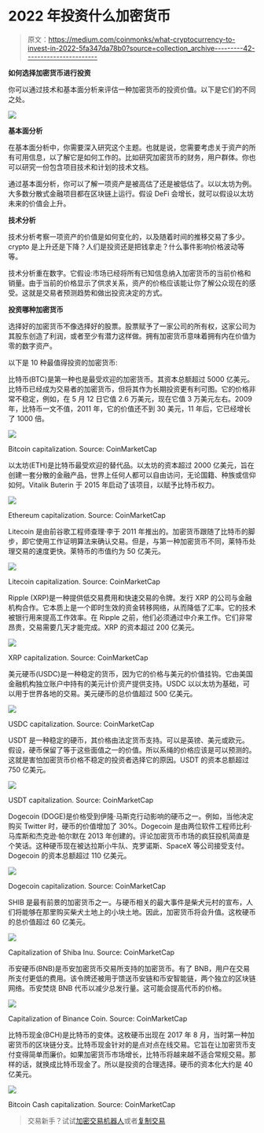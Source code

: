 # 2022 年投资什么加密货币

> 原文：<https://medium.com/coinmonks/what-cryptocurrency-to-invest-in-2022-5fa347da78b0?source=collection_archive---------42----------------------->

**如何选择加密货币进行投资**

你可以通过技术和基本面分析来评估一种加密货币的投资价值。以下是它们的不同之处。

![](img/c4d7d940539e4395b299b84cb3a1ad51.png)

**基本面分析**

在基本面分析中，你需要深入研究这个主题。也就是说，您需要考虑关于资产的所有可用信息，以了解它是如何工作的。比如研究加密货币的财务，用户群体。你也可以研究一份包含项目技术和计划的技术文档。

通过基本面分析，你可以了解一项资产是被高估了还是被低估了。以以太坊为例。大多数分散式金融项目都在区块链上运行。假设 DeFi 会增长，就可以假设以太坊未来的价值会上升。

**技术分析**

技术分析考察一项资产的价值是如何变化的，以及随着时间的推移交易了多少。crypto 是上升还是下降？人们是投资还是把钱拿走？什么事件影响价格波动等等。

技术分析重在数字。它假设:市场已经将所有已知信息纳入加密货币的当前价格和销量。由于当前的价格显示了供求关系，资产的价格应该能让你了解公众现在的感受。这就是交易者预测趋势和做出投资决定的方式。

**投资哪种加密货币**

选择好的加密货币不像选择好的股票。股票赋予了一家公司的所有权，这家公司为其股东创造了利润，或者至少有潜力这样做。拥有加密货币意味着拥有内在价值为零的数字资产。

以下是 10 种最值得投资的加密货币:

比特币(BTC)是第一种也是最受欢迎的加密货币。其资本总额超过 5000 亿美元。比特币已经成为交易者的加密货币，但将其作为长期投资更有利可图。它的价格非常不稳定，例如，在 5 月 12 日它值 2.6 万美元，现在它值 3 万美元左右。2009 年，比特币一文不值，2011 年，它的价值还不到 30 美元，11 年后，它已经增长了 1000 倍。

![](img/3a6915c5efb3f8b6ab2ab82d2ff51f6e.png)

Bitcoin capitalization. Source: CoinMarketCap

以太坊(ETH)是比特币最受欢迎的替代品。以太坊的资本超过 2000 亿美元，旨在创建一套分散的金融产品，世界上任何人都可以自由访问，无论国籍、种族或信仰如何。Vitalik Buterin 于 2015 年启动了该项目，以赋予比特币权力。

![](img/a0e35965155907d14eb5e33a8eb8a2b8.png)

Ethereum capitalization. Source: CoinMarketCap

Litecoin 是由前谷歌工程师查理·李于 2011 年推出的。加密货币跟随了比特币的脚步，即它使用工作证明算法来确认交易。但是，与第一种加密货币不同，莱特币处理交易的速度更快。莱特币的市值约为 50 亿美元。

![](img/d14e522a8f24717d92050be17fb5ee21.png)

Litecoin capitalization. Source: CoinMarketCap

Ripple (XRP)是一种提供低交易费用和快速交易的令牌。发行 XRP 的公司与金融机构合作。它本质上是一个即时生效的资金转移网络，从而降低了汇率。它的技术被银行用来提高工作效率。在 Ripple 之前，他们必须通过中介来工作。它们非常昂贵，交易需要几天才能完成。XRP 的资本超过 200 亿美元。

![](img/bba2472165c2af38b5915330bab83d59.png)

XRP capitalization. Source: CoinMarketCap

美元硬币(USDC)是一种稳定的货币，因为它的价格与美元的价值挂钩。它由美国金融机构独立账户中持有的美元计价资产提供支持。USDC 以以太坊为基础，可以用于世界各地的交易。美元硬币的总价值超过 500 亿美元。

![](img/bca0fc424e1bac6fd003aaa2823f5098.png)

USDC capitalization. Source: CoinMarketCap

USDT 是一种稳定的硬币，其价格由法定货币支持。可以是英镑、美元或欧元。假设，硬币保留了等于这些面值之一的价值。所以系绳的价格应该是可以预测的。这就是害怕加密货币价格不稳定的投资者选择它的原因。USDT 的资本总额超过 750 亿美元。

![](img/b5235d31b88f9adb94d1a9d0c86c966a.png)

USDT capitalization. Source: CoinMarketCap

Dogecoin (DOGE)是价格受到伊隆·马斯克行动影响的硬币之一。例如，当他决定购买 Twitter 时，硬币的价值增加了 30%。Dogecoin 是由两位软件工程师比利·马库斯和杰克逊·帕尔默在 2013 年创建的。评论加密货币市场的疯狂投机简直是个笑话。这种硬币现在被达拉斯小牛队、克罗诺斯、SpaceX 等公司接受支付。Dogecoin 的资本总额超过 110 亿美元。

![](img/6cd023fb99e723be9001d9c3a085a7a7.png)

Dogecoin capitalization. Source: CoinMarketCap

SHIB 是最有前景的加密货币之一。与硬币相关的最大事件是柴犬元村的宣布，人们将能够在那里购买柴犬土地上的小块土地。因此，加密货币将会升值。这枚硬币的总价值超过 60 亿美元。

![](img/f14ed029812198de503745cf9bdac900.png)

Capitalization of Shiba Inu. Source: CoinMarketCap

币安硬币(BNB)是币安加密货币交易所支持的加密货币。有了 BNB，用户在交易所支付更低的费用。该令牌还被用于馈送币安链和币安智能链，两个独立的区块链网络。币安焚烧 BNB 代币以减少总发行量。这可能会提高代币的价格。

![](img/502e112f244c1ac65ba480f8873ec6f9.png)

Capitalization of Binance Coin. Source: CoinMarketCap

比特币现金(BCH)是比特币的变体。这枚硬币出现在 2017 年 8 月，当时第一种加密货币的区块链分支。比特币现金针对的是点对点在线交易。它旨在让加密货币支付变得简单而廉价。如果加密货币市场增长，比特币将越来越不适合常规交易。那样的话，就换成比特币现金了。所以是投资的合理选择。硬币的资本化大约是 40 亿美元。

![](img/e7afc04803c98e5056e1632be0b70777.png)

Bitcoin Cash capitalization. Source: CoinMarketCap

> 交易新手？试试[加密交易机器人](/coinmonks/crypto-trading-bot-c2ffce8acb2a)或者[复制交易](/coinmonks/top-10-crypto-copy-trading-platforms-for-beginners-d0c37c7d698c)